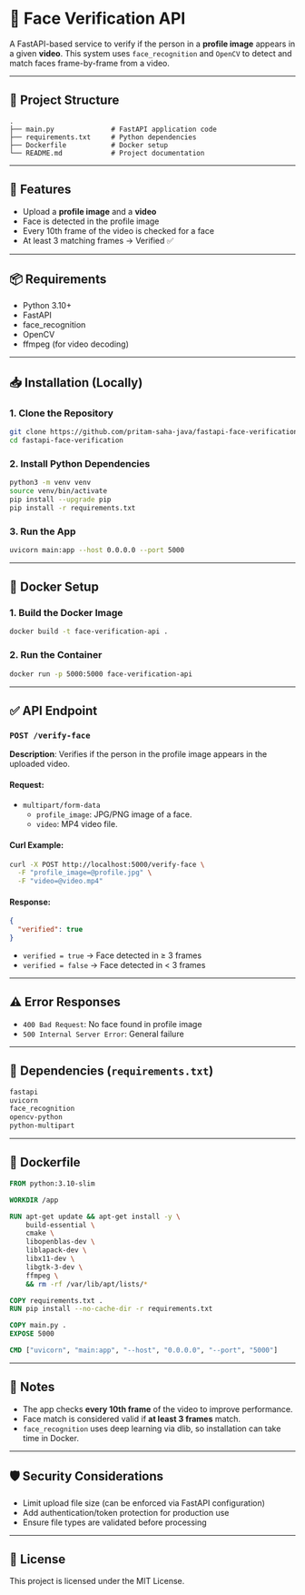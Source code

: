 # 🧠 Face Verification API

A FastAPI-based service to verify if the person in a **profile image** appears in a given **video**. This system uses `face_recognition` and `OpenCV` to detect and match faces frame-by-frame from a video.

---

## 📁 Project Structure

```
.
├── main.py              # FastAPI application code
├── requirements.txt     # Python dependencies
├── Dockerfile           # Docker setup
└── README.md            # Project documentation
```

---

## 🚀 Features

- Upload a **profile image** and a **video**
- Face is detected in the profile image
- Every 10th frame of the video is checked for a face
- At least 3 matching frames → Verified ✅

---

## 📦 Requirements

- Python 3.10+
- FastAPI
- face_recognition
- OpenCV
- ffmpeg (for video decoding)

---

## 📥 Installation (Locally)

### 1. Clone the Repository
```bash
git clone https://github.com/pritam-saha-java/fastapi-face-verification.git
cd fastapi-face-verification
```

### 2. Install Python Dependencies
```bash
python3 -m venv venv
source venv/bin/activate
pip install --upgrade pip
pip install -r requirements.txt
```

### 3. Run the App
```bash
uvicorn main:app --host 0.0.0.0 --port 5000
```

---

## 🐳 Docker Setup

### 1. Build the Docker Image
```bash
docker build -t face-verification-api .
```

### 2. Run the Container
```bash
docker run -p 5000:5000 face-verification-api
```

---

## ✅ API Endpoint

### `POST /verify-face`

**Description**: Verifies if the person in the profile image appears in the uploaded video.

#### Request:
- `multipart/form-data`
  - `profile_image`: JPG/PNG image of a face.
  - `video`: MP4 video file.

#### Curl Example:
```bash
curl -X POST http://localhost:5000/verify-face \
  -F "profile_image=@profile.jpg" \
  -F "video=@video.mp4"
```

#### Response:
```json
{
  "verified": true
}
```

- `verified = true` → Face detected in ≥ 3 frames
- `verified = false` → Face detected in < 3 frames

---

## ⚠️ Error Responses

- `400 Bad Request`: No face found in profile image
- `500 Internal Server Error`: General failure

---

## 📝 Dependencies (`requirements.txt`)

```txt
fastapi
uvicorn
face_recognition
opencv-python
python-multipart
```

---

## 🐧 Dockerfile

```dockerfile
FROM python:3.10-slim

WORKDIR /app

RUN apt-get update && apt-get install -y \
    build-essential \
    cmake \
    libopenblas-dev \
    liblapack-dev \
    libx11-dev \
    libgtk-3-dev \
    ffmpeg \
    && rm -rf /var/lib/apt/lists/*

COPY requirements.txt .
RUN pip install --no-cache-dir -r requirements.txt

COPY main.py .
EXPOSE 5000

CMD ["uvicorn", "main:app", "--host", "0.0.0.0", "--port", "5000"]
```

---

## 📌 Notes

- The app checks **every 10th frame** of the video to improve performance.
- Face match is considered valid if **at least 3 frames** match.
- `face_recognition` uses deep learning via dlib, so installation can take time in Docker.

---

## 🛡️ Security Considerations

- Limit upload file size (can be enforced via FastAPI configuration)
- Add authentication/token protection for production use
- Ensure file types are validated before processing

---

## 📃 License

This project is licensed under the MIT License.
